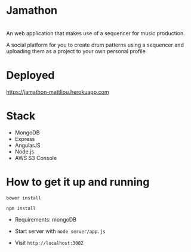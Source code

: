 # Jamathon
<br>
An web application that makes use of a sequencer for music production. 

A social platform for you to create drum patterns using a sequencer and uploading them as a project to your own personal profile

# Deployed
https://jamathon-mattliou.herokuapp.com

# Stack
* MongoDB
* Express
* AngularJS
* Node.js
* AWS S3 Console


# How to get it up and running
```
bower install
```

```
npm install
```
* Requirements: mongoDB
* Start server with ```node server/app.js```

* Visit ```http://localhost:3002 ```
